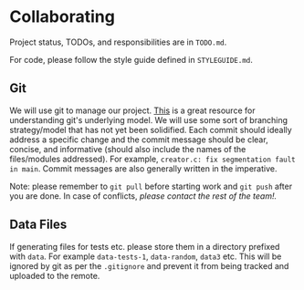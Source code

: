 # Collaborating

Project status, TODOs, and responsibilities are in `TODO.md`.

For code, please follow the style guide defined in `STYLEGUIDE.md`.

## Git

We will use git to manage our project. [This][1] is a great resource for
understanding git's underlying model. We will use some sort of branching
strategy/model that has not yet been solidified. Each commit should ideally
address a specific change and the commit message should be clear, concise, and
informative (should also include the names of the files/modules addressed). For
example, `creator.c: fix segmentation fault in main`. Commit messages are also
generally written in the imperative.

Note: please remember to `git pull` before starting work and `git push` after
you are done. In case of conflicts, *please contact the rest of the team!.*

## Data Files

If generating files for tests etc. please store them in a directory prefixed
with `data`. For example `data-tests-1`, `data-random`, `data3` etc. This will
be ignored by git as per the `.gitignore` and prevent it from being tracked and
uploaded to the remote.

[1]: https://missing.csail.mit.edu/2020/version-control/


